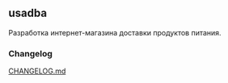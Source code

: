 ## usadba
Разработка интернет-магазина доставки продуктов питания.


### Changelog
[CHANGELOG.md](https://github.com/bymind/usadba/blob/master/CHANGELOG.md)
